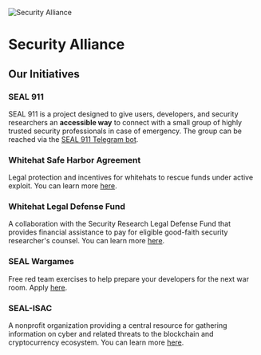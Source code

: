 ![Security Alliance](https://github.com/user-attachments/assets/3335529a-db78-46d3-b406-3b2dd63ead1c)

# Security Alliance

## Our Initiatives

### SEAL 911

SEAL 911 is a project designed to give users, developers, and security researchers an **accessible way** to connect with a small group of highly trusted security professionals in case of emergency. The group can be reached via the [SEAL 911 Telegram bot](https://t.me/seal_911_bot).

### Whitehat Safe Harbor Agreement

Legal protection and incentives for whitehats to rescue funds under active exploit. You can learn more [here](https://github.com/security-alliance/safe-harbor).

### Whitehat Legal Defense Fund

A collaboration with the Security Research Legal Defense Fund that provides financial assistance to pay for eligible good-faith security researcher's counsel. You can learn more [here](https://securityalliance.notion.site/Introducing-the-First-Legal-Defense-Fund-to-Support-Crypto-Whitehats-e6792614a5b34c9f9f3f529caf975750).

### SEAL Wargames

Free red team exercises to help prepare your developers for the next war room. Apply [here](https://form.typeform.com/to/jJoH2ktE?typeform-source=securityalliance.org).

### SEAL-ISAC

A nonprofit organization providing a central resource for gathering information on cyber and related threats to the blockchain and cryptocurrency ecosystem. You can learn more [here](https://isac.securityalliance.org).
